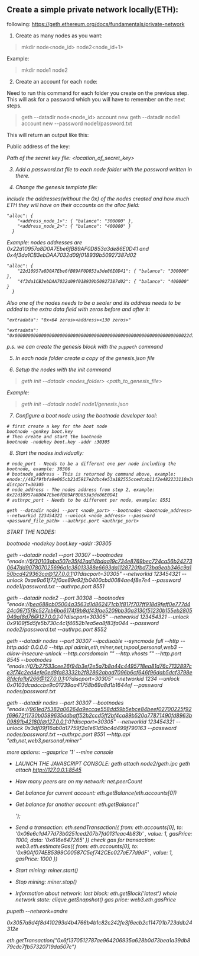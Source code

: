 ## Create a simple private network locally(ETH):

following: https://geth.ethereum.org/docs/fundamentals/private-network

1. Create as many nodes as you want:

  > mkdir node<node_id> node2<node_id+1>

  Example:

  > mkdir node1 node2

2. Create an account for each node:

  Need to run this command for each folder you create on the previous step. This will ask for a password which you will have to remember on the next steps.

  > geth --datadir node<node_id> account new
  > geth --datadir node1 account new --password node1/password.txt

  This will return an output like this:

  Public address of the key:   <address>
  Path of the secret key file: <location_of_secret_key>

3. Add a password.txt file to each node folder with the password written in there.

4. Change the genesis template file:

  include the addresses(without the 0x) of the nodes created and how much ETH they will have on their accounts on the alloc field:

  ```
  "alloc": {
      "<address_node_1>": { "balance": "300000" },
      "<address_node_2>": { "balance": "400000" }
    }
  ```
  Example:
    nodes addresses are 0x22d10957a8D0A7Ebe6fB89AF0D853a3de86E0D41 and 0x4f3da1CB3ebDAA7032d09f018939b50927387d02

  ```
  "alloc": {
      "22d10957a8D0A7Ebe6fB89AF0D853a3de86E0D41": { "balance": "300000" },
      "4f3da1CB3ebDAA7032d09f018939b50927387d02": { "balance": "400000" }
    }
  ```

  Also one of the nodes needs to be a sealer and its address needs to be added to the extra data field with zeros before and after it:

  ```
  "extradata": "0x<64 zeros><address><130 zeros>"
  ```

  ```
  "extradata": "0x000000000000000000000000000000000000000000000000000000000000000022d10957a8D0A7Ebe6fB89AF0D853a3de86E0D410000000000000000000000000000000000000000000000000000000000000000000000000000000000000000000000000000000000000000000000000000000000"
  ```

  p.s. we can create the genesis block with the `puppeth` command

5. In each node folder create a copy of the genesis.json file

6. Setup the nodes with the init command

  > geth init --datadir <nodes_folder> <path_to_genesis_file>

  Example:

  > geth init --datadir node1 node1/genesis.json

7. Configure a boot node using the bootnode developer tool:

  ```
  # first create a key for the boot node
  bootnode -genkey boot.key
  # Then create and start the bootnode
  bootnode -nodekey boot.key -addr :30305
  ```

8. Start the nodes individually:

  ```
  # node_port - Needs to be a different one per node including the bootnode, example: 30306
  # bootnode_address - This is returned by command above, example: enode://482f9fbfa9e065cb21d5917e2dbc4e53a182555ccedcab11f2e482233110a3611ece3472911f3b9516488b5ee317592cf96254ca105f3db8ad8d85109e5527b3@127.0.0.1:0?discport=30305
  # node_address - The nodes address from step 2, example: 0x22d10957a8D0A7Ebe6fB89AF0D853a3de86E0D41
  # authrpc_port - Needs to be different per node, example: 8551

  geth --datadir node1 --port <node_port> --bootnodes <bootnode_address>  --networkid 123454321 --unlock <node_address> --password <password_file_path> --authrpc.port <authrpc_port>
  ```

START THE NODES:

bootnode -nodekey boot.key -addr :30305

geth --datadir node1 --port 30307 --bootnodes "enode://5f30103aba507e35f42ad14bdaa19c734e8769bec724ca56b242730647dd907807025696a1c38013388e6693da1128720fbd73ba9eab346c9a150bcd429363ca@127.0.0.1:0?discport=30305"  --networkid 123454321 --unlock 0xae9a61f72f0ae89e92fb0400cbd0084ae4f8e7e4 --password node1/password.txt --authrpc.port 8551

geth --datadir node2 --port 30308 --bootnodes "enode://bea688cb05004a3563d1d862471cb1f817f707ff918d9feff0e777d424c067f5f8c527eb6ba6174f9b8df43fae5209bb30a3130f51230b155eb2805949af8d76@127.0.0.1:0?discport=30305"  --networkid 123454321 --unlock 0x9109f5d5fe5b730c4c1f4652b1ea5ea8f83fa044 --password node2/password.txt --authrpc.port 8552

geth --datadir nodes --port 30307 --ipcdisable --syncmode full --http --http.addr 0.0.0.0 --http.api admin,eth,miner,net,txpool,personal,web3 --allow-insecure-unlock --http.corsdomain "*" --http.vhosts "*" --http.port 8545 --bootnodes "enode://07b27533cee26f94b3ef2e5a7b8a44c4495718ea81d76c7132897ce3f74c2ed4efe0ed8fa83332b2f82862abad7096b6cf646f96dab5dcf3798e8fdcfa1bf266@127.0.0.1:0?discport=30305"  --networkid 1234 --unlock 0x0103dcadccbe9c01239aa41758b69a8d1b1644ef --password nodes/password.txt

geth --datadir nodes --port 30307 --bootnodes "enode://961ed75382a06264a9eccae558dd59b5ebce84beef02700225f92f69672f1730b0599635ddbaff52b2ccd5ff2bf4ca89b520a77871490fd8963b09891b42180f@127.0.0.1:0?discport=30305" --networkid 123454321 --unlock 0x3df09f16ab0a17759f2a1e61d5bc4d499f790163 --password nodes/password.txt --authrpc.port 8551 --http.api "eth,net,web3,personal,miner"

more options:
 --gasprice '1' --mine console

- LAUNCH THE JAVASCRIPT CONSOLE:
geth attach node2/geth.ipc
geth attach http://127.0.0.1:8545

- How many peers are on my network:
net.peerCount

- Get balance for current account:
eth.getBalance(eth.accounts[0])
- Get balance for another account:
eth.getBalance('<address>');
- Send a transaction:
eth.sendTransaction({ from: eth.accounts[0], to: '0x06e6c1d477d73b0251ced207b7fd0131eac4b83b' , value: 1, gasPrice: 1000, data: '0x616e647265' })
check gas for transaction: web3.eth.estimateGas({ from: eth.accounts[0], to: '0x90Af074EB5399C00587C5ef742CEc027aE77d9dF' , value: 1, gasPrice: 1000 })
- Start mining:
miner.start()
- Stop mining:
miner.stop()
- Information about network:
last block: eth.getBlock('latest')
whole network state: clique.getSnapshot()
gas price: web3.eth.gasPrice

pupeth --network=andre

0x3057a9d4f8d410293d4b4766b4b1c82c242fe3f6ecb2c114701b723ddb24312e

eth.getTransaction("0x6f1370512787ae964206935a628b0d73bea1a39db879cdc7fb57320719da507c")
